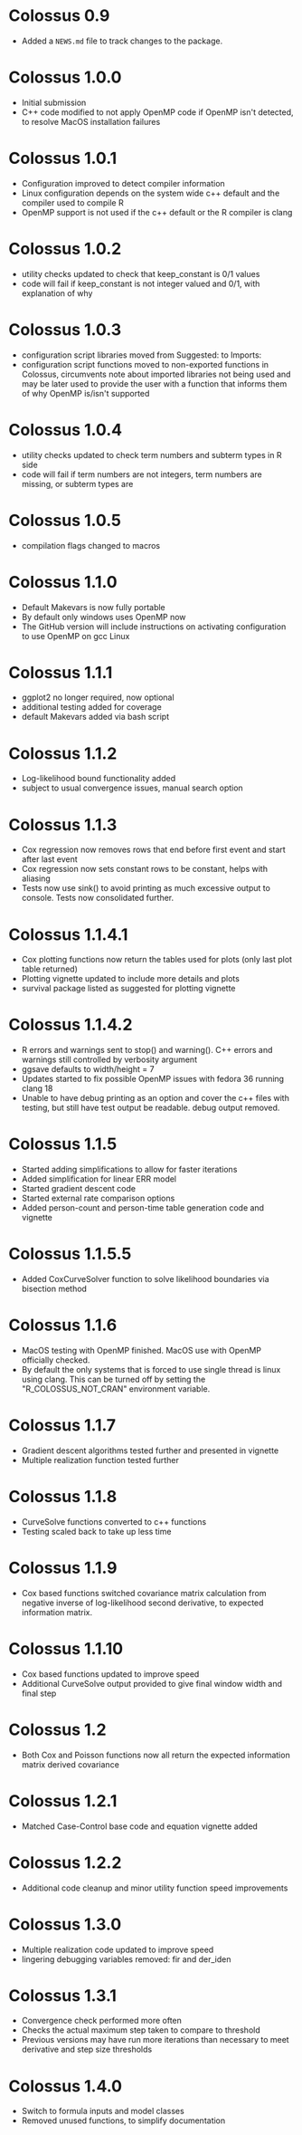 # Colossus 0.9

* Added a `NEWS.md` file to track changes to the package.

# Colossus 1.0.0

* Initial submission
* C++ code modified to not apply OpenMP code if OpenMP isn't detected, to resolve MacOS installation failures

# Colossus 1.0.1

* Configuration improved to detect compiler information
* Linux configuration depends on the system wide c++ default and the compiler used to compile R
* OpenMP support is not used if the c++ default or the R compiler is clang

# Colossus 1.0.2

* utility checks updated to check that keep_constant is 0/1 values
* code will fail if keep_constant is not integer valued and 0/1, with explanation of why

# Colossus 1.0.3

* configuration script libraries moved from Suggested: to Imports:
* configuration script functions moved to non-exported functions in Colossus, circumvents note about imported libraries not being used and may be later used to provide the user with a function that informs them of why OpenMP is/isn't supported

# Colossus 1.0.4

* utility checks updated to check term numbers and subterm types in R side
* code will fail if term numbers are not integers, term numbers are missing, or subterm types are

# Colossus 1.0.5

* compilation flags changed to macros

# Colossus 1.1.0

* Default Makevars is now fully portable
* By default only windows uses OpenMP now
* The GitHub version will include instructions on activating configuration to use OpenMP on gcc Linux

# Colossus 1.1.1

* ggplot2 no longer required, now optional
* additional testing added for coverage
* default Makevars added via bash script

# Colossus 1.1.2

* Log-likelihood bound functionality added
* subject to usual convergence issues, manual search option

# Colossus 1.1.3

* Cox regression now removes rows that end before first event and start after last event
* Cox regression now sets constant rows to be constant, helps with aliasing
* Tests now use sink() to avoid printing as much excessive output to console. Tests now consolidated further.

# Colossus 1.1.4.1

* Cox plotting functions now return the tables used for plots (only last plot table returned)
* Plotting vignette updated to include more details and plots
* survival package listed as suggested for plotting vignette

# Colossus 1.1.4.2

* R errors and warnings sent to stop() and warning(). C++ errors and warnings still controlled by verbosity argument
* ggsave defaults to width/height = 7
* Updates started to fix possible OpenMP issues with fedora 36 running clang 18
* Unable to have debug printing as an option and cover the c++ files with testing, but still have test output be readable. debug output removed.

# Colossus 1.1.5

* Started adding simplifications to allow for faster iterations
* Added simplification for linear ERR model
* Started gradient descent code
* Started external rate comparison options
* Added person-count and person-time table generation code and vignette

# Colossus 1.1.5.5

* Added CoxCurveSolver function to solve likelihood boundaries via bisection method

# Colossus 1.1.6

* MacOS testing with OpenMP finished. MacOS use with OpenMP officially checked.
* By default the only systems that is forced to use single thread is linux using clang. This can be turned off by setting the "R_COLOSSUS_NOT_CRAN" environment variable.

# Colossus 1.1.7

* Gradient descent algorithms tested further and presented in vignette
* Multiple realization function tested further

# Colossus 1.1.8

* CurveSolve functions converted to c++ functions
* Testing scaled back to take up less time

# Colossus 1.1.9

* Cox based functions switched covariance matrix calculation from negative inverse of log-likelihood second derivative, to expected information matrix.

# Colossus 1.1.10

* Cox based functions updated to improve speed
* Additional CurveSolve output provided to give final window width and final step

# Colossus 1.2

* Both Cox and Poisson functions now all return the expected information matrix derived covariance

# Colossus 1.2.1

* Matched Case-Control base code and equation vignette added

# Colossus 1.2.2

* Additional code cleanup and minor utility function speed improvements

# Colossus 1.3.0

* Multiple realization code updated to improve speed
* lingering debugging variables removed: fir and der_iden

# Colossus 1.3.1

* Convergence check performed more often
* Checks the actual maximum step taken to compare to threshold
* Previous versions may have run more iterations than necessary to meet derivative and step size thresholds

# Colossus 1.4.0

* Switch to formula inputs and model classes
* Removed unused functions, to simplify documentation
